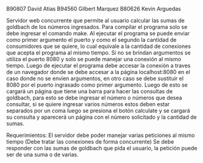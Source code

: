 B90807 David Atias
B94560 Gilbert Marquez
B80626 Kevin Arguedas

Servidor web concurrente que permite al usuario calcular las sumas de goldbach de los números ingresados.
Para compilar el programa solo se debe ingresar el comando make.
Al ejecutar el programa se puede enviar como primer argumento el puerto y como el segundo la cantidad de consumidores que se quiere, lo cual equivale a la cantidad de conexiones que acepta el programa al mismo tiempo. Si no se brindan argumentos se utiliza el puerto 8080 y solo se puede manejar una conexión al mismo tiempo. Luego de ejecutar el programa debe accesar la conexión a traves de un navegador donde se debe accesar a la página localhost:8080 en el caso donde no se envíen argumentos, en otro caso se debe sustituir el 8080 por el puerto ingrasado como primer argumento. Luego de esto se cargará un página que tiene una barra para hacer las consultas de goldbach, para esto se debe ingresar el número o números que desea consultar, si se quiere ingresar varios números estos deben estar separados por un coma luego se presiona el botón calculate y se cargará su consulta y aparecerá un página con el número solicitado y la cantidad de sumas.

Requerimientos:
  El servidor debe poder manejar varias peticiones al mismo tiempo (Debe tratar las conexiones de forma concurrente)
  Se debe responder con las sumas de goldbach que pida el usuario, la petición puede ser de una suma o de varias.
